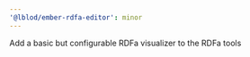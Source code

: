 ```yaml
---
'@lblod/ember-rdfa-editor': minor
---
```


Add a basic but configurable RDFa visualizer to the RDFa tools
